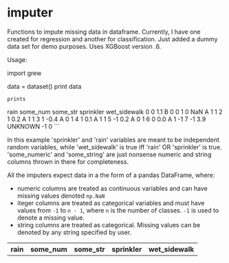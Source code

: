 # imputer
Functions to impute missing data in dataframe. Currently, I have one created for regression and another for classification. Just added a dummy data set for demo purposes.  Uses XGBoost version  .6.

Usage:

import grew


data = dataset()
print data
```
prints 

```
<table style="width:100%">
  <tr>
    <th>rain</th>
    <th>some_num</th> 
    <th>some_str</th>
    <th>sprinkler</th>
    <th>wet_sidewalk</th>
  </tr>
   rain  some_num some_str  sprinkler  wet_sidewalk
0     0           1.1           B          0             0
1     0           NaN           A          1             1
2     1           0.2           A          1             1
3     1          -0.4           A          0             1
4     1           0.1           A          1             1
5    -1           0.2           A          0             1
6     0           0.0           A          1            -1
7    -1           3.9     UNKNOWN         -1             0
```

In this example 'sprinkler' and 'rain' variables are meant to be independent random variables, while 'wet_sidewalk' is true iff 'rain' OR 'sprinkler' is true. 'some_numeric' and 'some_string' are just nonsense numeric and string columns thrown in there for completeness.

All the imputers expect data in a the form of a pandas DataFrame, where:

- numeric columns are treated as continuous variables and can have missing values denoted `np.NaN`
- iteger columns are treated as categorical variables and must have values from `-1` to `n - 1`, where `n` is the number of classes. `-1` is used to denote a missing value.
- string  columns are treated as categorical. Missing values can be denoted by any string specified by user.
